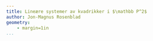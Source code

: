 ```yaml
---
title: Lineære systemer av kvadrikker i $\mathbb P^2$
author: Jon-Magnus Rosenblad
geometry:
    - margin=1in
...
```


